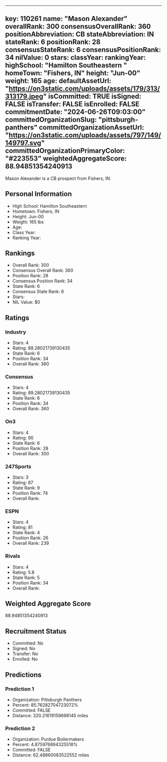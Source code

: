 ---
  key: 110261
  name: "Mason Alexander"
  overallRank: 300
  consensusOverallRank: 360
  positionAbbreviation: CB
  stateAbbreviation: IN
  stateRank: 6
  positionRank: 28
  consensusStateRank: 6
  consensusPositionRank: 34
  nilValue: 0
  stars: 
  classYear: 
  rankingYear: 
  highSchool: "Hamilton Southeastern "
  homeTown: "Fishers, IN"
  height: "Jun-00"
  weight: 165
  age: 
  defaultAssetUrl: "https://on3static.com/uploads/assets/179/313/313179.jpeg"
  isCommitted: TRUE
  isSigned: FALSE
  isTransfer: FALSE
  isEnrolled: FALSE
  commitmentDate: "2024-06-26T09:03:00"
  committedOrganizationSlug: "pittsburgh-panthers"
  committedOrganizationAssetUrl: "https://on3static.com/uploads/assets/797/149/149797.svg"
  committedOrganizationPrimaryColor: "#223553"
  weightedAggregateScore: 88.94851354240913
  ---
  
  Mason Alexander is a CB prospect from Fishers, IN.
  
  ## Personal Information
  - High School: Hamilton Southeastern 
  - Hometown: Fishers, IN
  - Height: Jun-00
  - Weight: 165 lbs
  - Age: 
  - Class Year: 
  - Ranking Year: 
  
  ## Rankings
  - Overall Rank: 300
  - Consensus Overall Rank: 360
  - Position Rank: 28
  - Consensus Position Rank: 34
  - State Rank: 6
  - Consensus State Rank: 6
  - Stars: 
  - NIL Value: $0
  
  ## Ratings
  
  ### Industry
  - Stars: 4
  - Rating: 89.28021739130435
  - State Rank: 6
  - Position Rank: 34
  - Overall Rank: 360
  
  ### Consensus
  - Stars: 4
  - Rating: 89.28021739130435
  - State Rank: 6
  - Position Rank: 34
  - Overall Rank: 360
  
  ### On3
  - Stars: 4
  - Rating: 90
  - State Rank: 6
  - Position Rank: 28
  - Overall Rank: 300
  
  ### 247Sports
  - Stars: 3
  - Rating: 87
  - State Rank: 9
  - Position Rank: 74
  - Overall Rank: 
  
  ### ESPN
  - Stars: 4
  - Rating: 81
  - State Rank: 4
  - Position Rank: 26
  - Overall Rank: 239
  
  ### Rivals
  - Stars: 4
  - Rating: 5.8
  - State Rank: 5
  - Position Rank: 34
  - Overall Rank: 
  
  ## Weighted Aggregate Score
  88.94851354240913
  
  ## Recruitment Status
  - Committed: No
  - Signed: No
  - Transfer: No
  - Enrolled: No
  
  
  
  ## Predictions
  
  ### Prediction 1
  - Organization: Pittsburgh Panthers
  - Percent: 85.76282704723072%
  - Committed: FALSE
  - Distance: 320.21619159698145 miles
  
  ### Prediction 2
  - Organization: Purdue Boilermakers
  - Percent: 4.875976894325518%
  - Committed: FALSE
  - Distance: 62.48860083522552 miles
  